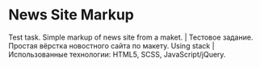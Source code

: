 # News Site Markup
Test task. Simple markup of news site from a maket. | Тестовое задание. Простая вёрстка новостного сайта по макету.
Using stack | Использованные технологии: HTML5, SCSS, JavaScript/jQuery.
